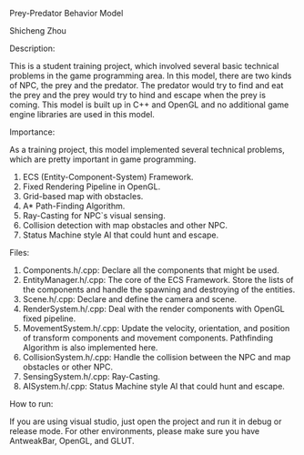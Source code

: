 Prey-Predator Behavior Model

Shicheng Zhou

Description:

This is a student training project, which involved several basic technical problems in the game programming area. In this model, there are two kinds of NPC, the prey and the predator. The predator would try to find and eat the prey and the prey would try to hind and escape when the prey is coming. This model is built up in C++ and OpenGL and no additional game engine libraries are used in this model.

Importance:

As a training project, this model implemented several technical problems, which are pretty important in game programming. 
1.    ECS (Entity-Component-System) Framework.
2.    Fixed Rendering Pipeline in OpenGL.
3.    Grid-based map with obstacles.
4.    A* Path-Finding Algorithm.
5.    Ray-Casting for NPC`s visual sensing.
6.    Collision detection with map obstacles and other NPC.
7.    Status Machine style AI that could hunt and escape.

Files:

1.    Components.h/.cpp: Declare all the components that might be used.
2.    EntityManager.h/.cpp: The core of the ECS Framework. Store the lists of the components and handle the spawning and destroying of the entities.
3.    Scene.h/.cpp: Declare and define the camera and scene.
4.    RenderSystem.h/.cpp: Deal with the render components with OpenGL fixed pipeline.
5.    MovementSystem.h/.cpp: Update the velocity, orientation, and position of transform components and movement components. Pathfinding Algorithm is also implemented here.
8.    CollisionSystem.h/.cpp: Handle the collision between the NPC and map obstacles or other NPC.
6.    SensingSystem.h/.cpp: Ray-Casting.
9.    AISystem.h/.cpp: Status Machine style AI that could hunt and escape.

How to run:

If you are using visual studio, just open the project and run it in debug or release mode. For other environments, please make sure you have AntweakBar, OpenGL, and GLUT.
